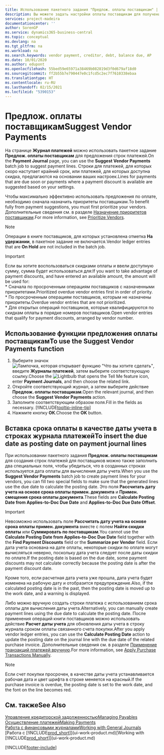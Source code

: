 ```yaml
---
title: Использование пакетного задания "Предлож. оплаты поставщикам" | Документация Майкрософт
description: Вы можете задать настройки оплаты поставщикам для получения предложений по оплатам, которые быть произведены в ближайшее время или по которым доступны скидки.
services: project-madeira
documentationcenter: ''
author: SorenGP
ms.service: dynamics365-business-central
ms.topic: conceptual
ms.devlang: na
ms.tgt_pltfrm: na
ms.workload: na
ms.search.keywords: vendor payment, creditor, debt, balance due, AP
ms.date: 10/01/2020
ms.author: edupont
ms.openlocfilehash: 55bed59e65971a38469b082819d3f0d679af18d0
ms.sourcegitcommit: ff2b55b7e790447e0c1fcd5c2ec7f7610338ebaa
ms.translationtype: HT
ms.contentlocale: ru-RU
ms.lasthandoff: 02/15/2021
ms.locfileid: "5390153"
---
```

# <a name="suggest-vendor-payments"></a><span data-ttu-id="4ba64-103">Предлож. оплаты поставщикам</span><span class="sxs-lookup"><span data-stu-id="4ba64-103">Suggest Vendor Payments</span></span>
<span data-ttu-id="4ba64-104">На странице **Журнал платежей** можно использовать пакетное задание **Предлож. оплаты поставщикам** для предложения строк платежей.</span><span class="sxs-lookup"><span data-stu-id="4ba64-104">On the **Payment Journal** page, you can use the **Suggest Vendor Payments** batch job to suggest payment lines.</span></span> <span data-ttu-id="4ba64-105">Строки для платежей, для которых скоро наступает крайний срок, или платежей, для которых доступна скидка, предлагаются на основании ваших настроек.</span><span class="sxs-lookup"><span data-stu-id="4ba64-105">Lines for payments that are due soon or payments where a payment discount is available are suggested based on your settings.</span></span>

<span data-ttu-id="4ba64-106">Чтобы максимально эффективно использовать предложения по оплате, необходимо сначала назначить приоритеты поставщикам.</span><span class="sxs-lookup"><span data-stu-id="4ba64-106">To benefit fully from payment suggestions, you must first prioritize your vendors.</span></span> <span data-ttu-id="4ba64-107">Дополнительные сведения см. в разделе [Назначение приоритетов поставщикам](purchasing-how-prioritize-vendors.md).</span><span class="sxs-lookup"><span data-stu-id="4ba64-107">For more information, see [Prioritize Vendors](purchasing-how-prioritize-vendors.md).</span></span>  

> [!NOTE]  
> <span data-ttu-id="4ba64-108">Операции в книге поставщиков, для которых установлена отметка **На удержании**, в пакетное задание не включается.</span><span class="sxs-lookup"><span data-stu-id="4ba64-108">Vendor ledger entries that are **On Hold** are not included in the batch job.</span></span>  

> [!IMPORTANT]  
>   <span data-ttu-id="4ba64-109">Если вы хотите воспользоваться скидками оплаты и ввели доступную сумму, сумма будет использоваться для:</span><span class="sxs-lookup"><span data-stu-id="4ba64-109">If you want to take advantage of payment discounts, and have entered an available amount, the amount will be used for:</span></span>  
    * <span data-ttu-id="4ba64-110">Сначала по просроченным операциям поставщиков с назначенными приоритетами.</span><span class="sxs-lookup"><span data-stu-id="4ba64-110">Prioritized overdue vendor entries first in order of priority.</span></span>   
    * <span data-ttu-id="4ba64-111">По просроченным операциям поставщиков, которым не назначены приоритеты.</span><span class="sxs-lookup"><span data-stu-id="4ba64-111">Overdue vendor entries that are not prioritized.</span></span>  
    * <span data-ttu-id="4ba64-112">Для открытых операций поставщиков, которые квалифицируются по скидкам оплаты в порядке номеров поставщиков.</span><span class="sxs-lookup"><span data-stu-id="4ba64-112">Open vendor entries that qualify for payment discounts, arranged by vendor number.</span></span>  

## <a name="to-use-the-suggest-vendor-payments-function"></a><span data-ttu-id="4ba64-113">Использование функции предложения оплаты поставщикам</span><span class="sxs-lookup"><span data-stu-id="4ba64-113">To use the Suggest Vendor Payments function</span></span>
1. <span data-ttu-id="4ba64-114">Выберите значок ![Лампочка, которая открывает функцию "Что вы хотите сделать"](media/ui-search/search_small.png "Что вы хотите сделать"), введите **Журналы платежей**, затем выберите соответствующую ссылку.</span><span class="sxs-lookup"><span data-stu-id="4ba64-114">Choose the ![Lightbulb that opens the Tell Me feature](media/ui-search/search_small.png "Tell me what you want to do") icon, enter **Payment Journals**, and then choose the related link.</span></span>  
2. <span data-ttu-id="4ba64-115">Откройте соответствующий журнал, а затем выберите действие **Предлож. оплаты поставщикам**.</span><span class="sxs-lookup"><span data-stu-id="4ba64-115">Open the relevant journal, and then choose the **Suggest Vendor Payments** action.</span></span>  
3. <span data-ttu-id="4ba64-116">Заполните соответствующим образом поля.</span><span class="sxs-lookup"><span data-stu-id="4ba64-116">Fill in the fields as necessary.</span></span> [!INCLUDE[tooltip-inline-tip](includes/tooltip-inline-tip_md.md)]  
4. <span data-ttu-id="4ba64-117">Нажмите кнопку **ОК**.</span><span class="sxs-lookup"><span data-stu-id="4ba64-117">Choose the **OK** button.</span></span>  

## <a name="to-insert-the-due-date-as-posting-date-on-payment-journal-lines"></a><span data-ttu-id="4ba64-118">Вставка срока оплаты в качестве даты учета в строках журнала платежей</span><span class="sxs-lookup"><span data-stu-id="4ba64-118">To insert the due date as posting date on payment journal lines</span></span>
<span data-ttu-id="4ba64-119">При использовании пакетного задания **Предлож. оплаты поставщикам** для создания строк платежей для поставщиков можно также заполнить два специальных поля, чтобы убедиться, что в созданных строках используется дата оплаты для вычисления даты учета.</span><span class="sxs-lookup"><span data-stu-id="4ba64-119">When you use the **Suggest Vendor Payments** batch job to create payment lines for your vendors, you can fill two special fields to make sure that the generated lines use the due date to calculate the posting date.</span></span> <span data-ttu-id="4ba64-120">Это поля **Рассчитать дату учета на основе срока оплаты примен. документа** и **Примен. смещения срока оплаты документа**.</span><span class="sxs-lookup"><span data-stu-id="4ba64-120">These fields are **Calculate Posting Date from Applies-to-Doc Due Date** and **Applies-to-Doc Due Date Offset**.</span></span>  

> [!IMPORTANT]  
>   <span data-ttu-id="4ba64-121">Невозможно использовать поле **Рассчитать дату учета на основе срока оплаты примен. документа** вместе с полем **Найти скидки оплаты** или **Суммировать по поставщикам**.</span><span class="sxs-lookup"><span data-stu-id="4ba64-121">You cannot use the **Calculate Posting Date from Applies-to-Doc Due Date** field together with the **Find Payment Discounts** field or the **Summarize per Vendor** field.</span></span> <span data-ttu-id="4ba64-122">Если дата учета основана на дате оплаты, некоторые скидки по оплате могут вычисляться неверно, поскольку дата учета следует после даты скидки по оплате.</span><span class="sxs-lookup"><span data-stu-id="4ba64-122">If the posting date is based on the due date, some payment discounts may not calculate correctly because the posting date is after the payment discount date.</span></span>  

<span data-ttu-id="4ba64-123">Кроме того, если расчетная дата учета уже прошла, дата учета будет изменена на рабочую дату и отобразится предупреждение.</span><span class="sxs-lookup"><span data-stu-id="4ba64-123">Also, if the calculated posting date is in the past, then the posting date is moved up to the work date, and a warning is displayed.</span></span>  

<span data-ttu-id="4ba64-124">Либо можно вручную создать строки платежа с использованием срока оплаты для вычисления даты учета.</span><span class="sxs-lookup"><span data-stu-id="4ba64-124">Alternatively, you can manually create payment lines using the due date to calculate the posting date.</span></span> <span data-ttu-id="4ba64-125">После применения операций книги поставщиков можно использовать действие **Расчет даты учета** для обновления даты учета в строку журнала сроком оплаты связанного счета покупки.</span><span class="sxs-lookup"><span data-stu-id="4ba64-125">After you apply vendor ledger entries, you can use the **Calculate Posting Date** action to update the posting date on the journal line with the due date of the related purchase invoice.</span></span> <span data-ttu-id="4ba64-126">Дополнительные сведения см. в разделе [Применение транзакций платежей вручную](payables-how-apply-purchase-transactions-manually.md).</span><span class="sxs-lookup"><span data-stu-id="4ba64-126">For more information, see [Apply Purchase Transactions Manually](payables-how-apply-purchase-transactions-manually.md).</span></span>  

> [!NOTE]  
>   <span data-ttu-id="4ba64-127">Если счет покупки просрочен, в качестве даты учета устанавливается рабочая дата и цвет шрифта в строке меняется на красный.</span><span class="sxs-lookup"><span data-stu-id="4ba64-127">If the purchase invoice is overdue, the posting date is set to the work date, and the font on the line becomes red.</span></span>  

## <a name="see-also"></a><span data-ttu-id="4ba64-128">См. также</span><span class="sxs-lookup"><span data-stu-id="4ba64-128">See Also</span></span>
[<span data-ttu-id="4ba64-129">Управление кредиторской задолженностью</span><span class="sxs-lookup"><span data-stu-id="4ba64-129">Managing Payables</span></span>](payables-manage-payables.md)  
[<span data-ttu-id="4ba64-130">Осуществление платежей</span><span class="sxs-lookup"><span data-stu-id="4ba64-130">Making Payments</span></span>](payables-make-payments.md)  
[<span data-ttu-id="4ba64-131">Работа с финансовыми журналами</span><span class="sxs-lookup"><span data-stu-id="4ba64-131">Working with General Journals</span></span>](ui-work-general-journals.md)  
<span data-ttu-id="4ba64-132">[Работа с [!INCLUDE[prod_short](includes/prod_short.md)]](ui-work-product.md)</span><span class="sxs-lookup"><span data-stu-id="4ba64-132">[Working with [!INCLUDE[prod_short](includes/prod_short.md)]](ui-work-product.md)</span></span>  


[!INCLUDE[footer-include](includes/footer-banner.md)]